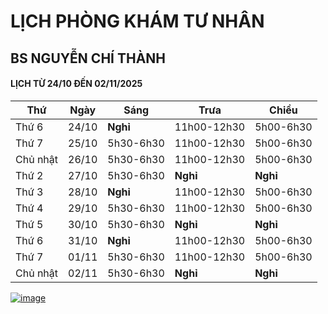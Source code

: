 # LỊCH PHÒNG KHÁM TƯ NHÂN 
## BS NGUYỄN CHÍ THÀNH

#### LỊCH TỪ 24/10 ĐẾN 02/11/2025

|**Thứ** |**Ngày**|**Sáng** |**Trưa**   |**Chiều**|
|--      |--      |--       |--         |--       |    
|Thứ 6   |24/10   |**Nghỉ** |11h00-12h30|5h00-6h30|    
|Thứ 7   |25/10   |5h30-6h30|11h00-12h30|5h00-6h30|      
|Chủ nhật|26/10   |5h30-6h30|11h00-12h30|5h00-6h30|  
|Thứ 2   |27/10   |5h30-6h30|**Nghỉ**   |**Nghỉ** |    
|Thứ 3   |28/10   |**Nghỉ** |11h00-12h30|5h00-6h30|   
|Thứ 4   |29/10   |5h30-6h30|11h00-12h30|5h00-6h30|  
|Thứ 5   |30/10   |5h30-6h30|**Nghỉ**   |**Nghỉ** |    
|Thứ 6   |31/10   |**Nghỉ** |11h00-12h30|5h00-6h30|        
|Thứ 7   |01/11   |5h30-6h30|11h00-12h30|5h00-6h30|        
|Chủ nhật|02/11   |5h30-6h30|**Nghỉ**   |**Nghỉ** |    
 
[![image](https://github.com/user-attachments/assets/2f609f2a-b7fc-4d55-9ec0-78d26efa6056)](https://sites.google.com/view/bsnguyenchithanh)

